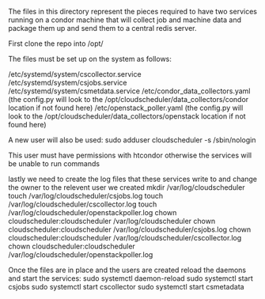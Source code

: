 The files in this directory represent the pieces required to have two services running on a condor
machine that will collect job and machine data and package them up and send them to a central redis server.

First clone the repo into /opt/

The files must be set up on the system as follows:

/etc/systemd/system/cscollector.service
/etc/systemd/system/csjobs.service
/etc/systemd/system/csmetdata.service
/etc/condor_data_collectors.yaml (the config.py will look to the /opt/cloudscheduler/data_collectors/condor location if not found here)
/etc/openstack_poller.yaml (the config.py will look to the /opt/cloudscheduler/data_collectors/openstack location if not found here)

A new user will also be used:
sudo adduser cloudscheduler -s /sbin/nologin

This user must have permissions with htcondor otherwise the services will be unable to run commands

lastly we need to create the log files that these services write to and change the owner to the relevent user we created
mkdir /var/log/cloudscheduler
touch /var/log/cloudscheduler/csjobs.log
touch /var/log/cloudscheduler/cscollector.log
touch /var/log/cloudscheduler/openstackpoller.log
chown cloudscheduler:cloudscheduler /var/log/cloudscheduler
chown cloudscheduler:cloudscheduler /var/log/cloudscheduler/csjobs.log
chown cloudscheduler:cloudscheduler /var/log/cloudscheduler/cscollector.log
chown cloudscheduler:cloudscheduler /var/log/cloudscheduler/openstackpoller.log

Once the files are in place and the users are created reload the daemons and start the services:
sudo systemctl daemon-reload
sudo systemctl start csjobs
sudo systemctl start cscollector
sudo systemctl start csmetadata

